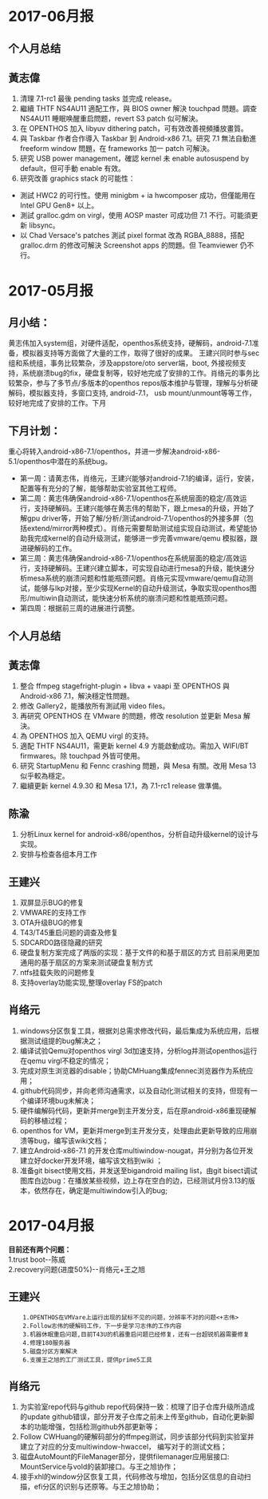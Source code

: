# 2017-06月报
## 个人月总结

## 黃志偉
1. 清理 7.1-rc1 最後 pending tasks 並完成 release。
2. 繼續 THTF NS4AU11 適配工作，與 BIOS owner 解決 touchpad 問題。調查 NS4AU11 睡眠唤醒重启問题，revert S3 patch 似可解決。
3. 在 OPENTHOS 加入 libyuv dithering patch，可有效改善視頻播放畫質。
4. 與 Taskbar 作者合作導入 Taskbar 到 Android-x86 7.1。研究 7.1 無法自動進 freeform window 問題，在 frameworks 加一 patch 可解決。
5. 研究 USB power management，確認 kernel 未 enable autosuspend by default，但可手動 enable 有效。
6. 研究改善 graphics stack 的可能性：
  * 測試 HWC2 的可行性。使用 minigbm + ia hwcomposer 成功，但僅能用在 Intel GPU Gen8+ 以上。
  * 測試 gralloc.gdm on virgl，使用 AOSP master 可成功但 7.1 不行。可能須更新 libsync。
  * 以 Chad Versace's patches 測試 pixel format 改為 RGBA_8888，搭配 gralloc.drm 的修改可解決 Screenshot apps 的問題。但 Teamviewer 仍不行。

# 2017-05月报

## 月小结：

黄志伟加入system组，对硬件适配，openthos系统支持，硬解码，android-7.1准备，模拟器支持等方面做了大量的工作，取得了很好的成果。
王建兴同时参与sec组和系统组，事务比较繁杂，涉及appstore/oto server端，boot, 外接视频支持，系统崩溃bug的fix，硬盘复制等，较好地完成了安排的工作。肖络元的事务比较繁杂，参与了多节点/多版本的openthos repos版本维护与管理，理解与分析硬解码，模拟器支持，多窗口支持, android-7.1， usb mount/unmount等等工作，较好地完成了安排的工作。下月

## 下月计划：

重心将转入android-x86-7.1/openthos，并进一步解决android-x86-5.1/openthos中潜在的系统bug。
- 第一周：请黄志伟，肖络元，王建兴能够对android-7.1的编译，运行，安装，配置等有充分的了解，能够帮助实验室其他工程师。
- 第二周：黄志伟确保android-x86-7.1/openthos在系统层面的稳定/高效运行，支持硬解码。王建兴能够在黄志伟的帮助下，跟上mesa的升级，开始了解gpu driver等，开始了解/分析/测试android-7.1/openthos的外接多屏（包括extend/mirror两种模式）。肖络元需要帮助测试组实现自动测试，希望能协助我完成kernel的自动升级测试，能够进一步完善vmware/qemu 模拟器，跟进硬解码的工作。
- 第三周：黄志伟确保android-x86-7.1/openthos在系统层面的稳定/高效运行，支持硬解码。王建兴建立脚本，可实现自动进行mesa的升级，能快速分析mesa系统的崩溃问题和性能瓶颈问题。肖络元实现vmware/qemu自动测试，能够与lkp对接，至少实现Kernel的自动升级测试，争取实现openthos图形/multiwin自动测试，能快速分析系统的崩溃问题和性能瓶颈问题。
- 第四周：根据前三周的进展进行调整。

## 个人月总结

## 黃志偉
1. 整合 ffmpeg stagefright-plugin + libva + vaapi 至 OPENTHOS 與 Android-x86 7.1，解決穩定性問題。
2. 修改 Gallery2，能播放所有測試用 video files。
3. 再研究 OPENTHOS 在 VMware 的問題，修改 resolution 並更新 Mesa 解決。
4. 為 OPENTHOS 加入 QEMU virgl 的支持。
5. 適配 THTF NS4AU11，需更新 kernel 4.9 方能啟動成功。需加入 WIFI/BT firmwares。除 touchpad 外皆可使用。
6. 研究 StartupMenu 和 Fennc crashing 問題，與 Mesa 有關。改用 Mesa 13 似乎較為穩定。
7. 繼續更新 kernel 4.9.30 和 Mesa 17.1，為 7.1-rc1 release 做準備。

## 陈渝
1. 分析Linux kernel for android-x86/openthos，分析自动升级kernel的设计与实现。
2. 安排与检查各组本月工作

## 王建兴
1. 双屏显示BUG的修复
2. VMWARE的支持工作
3. OTA升级BUG的修复
4. T43/T45重启问题的调查及修复
5. SDCARD0路径隐藏的研究
6. 硬盘复制方案完成了两版的实现：基于文件的和基于扇区的方式
   目前采用更加通用的基于扇区的方案来测试硬盘复制方式
7. ntfs挂载失败的问题修复
8. 支持overlay功能实现,整理overlay FS的patch

## 肖络元
1. windows分区恢复工具，根据刘总需求修改代码，最后集成为系统应用，后根据测试组提的bug解决之；
2. 编译试验Qemu对openthos virgl 3d加速支持，分析log并测试openthos运行在qemu virgl不稳定的情况；
3. 完成对原生浏览器的disable；协助CMHuang集成fennec浏览器作为系统应用；
4. github代码同步，并向老师沟通需求，以及自动化测试相关的支持，但现有一个编译环境bug未解决；
5. 硬件编解码代码，更新并merge到主开发分支，后在原android-x86重现硬解码的移植过程；
6. openthos for VM，更新并merge到主开发分支，处理由此更新导致的应用崩溃等bug，编写该wiki文档；
7. 建立Android-x86-7.1 的开发仓库multiwindow-nougat，并分别为各位开发建立好docker开发环境，编写该文档到wiki ；
8. 准备git bisect使用文档，并发送至bigandroid mailing list，由git bisect调试图库白边bug：在播放某些视频，边上存在空白的边，已经测试月份3.13的版本，依然存在，确定是multiwindow引入的bug;

# 2017-04月报
**目前还有两个问题：**  
        1.trust boot--陈威  
        2.recovery问题(进度50%)--肖络元+王之旭  
## 王建兴

        1.OPENTHOS在VMVare上运行出现的鼠标不见的问题，分辨率不对的问题<+志伟>
        2.Follow志伟的硬解码工作，下一步是学习志伟的工作内容
        3.机器休眠重启问题,目前T43U的机器重启问题已经修复，还有一台超锐机器需要修复
        4.修理180服务器
        5.磁盘分区方案解决
        6.支援王之旭的工厂测试工具，提供prime5工具

## 肖络元

1. 为实验室repo代码与github repo代码保持一致：梳理了旧子仓库升级所造成的update github错误，部分开发子仓库之前未上传至github，自动化更新脚本的功能增强，包括检测github外部更新等；
2. Follow CWHuang的硬解码部分的ffmpeg测试，同步该部分代码到实验室并建立了对应的分支multiwindow-hwaccel， 编写对于的测试文档；        
3. 磁盘AutoMount的FileManager部分，提供filemanager应用层接口: MountService与vold的装卸接口。与王之旭协作；        
4. 接手xhl的window分区恢复工具，代码修改与增加，包括分区信息的自动扫描，efi分区的识别与还原等。与王之旭协助；
        
        
